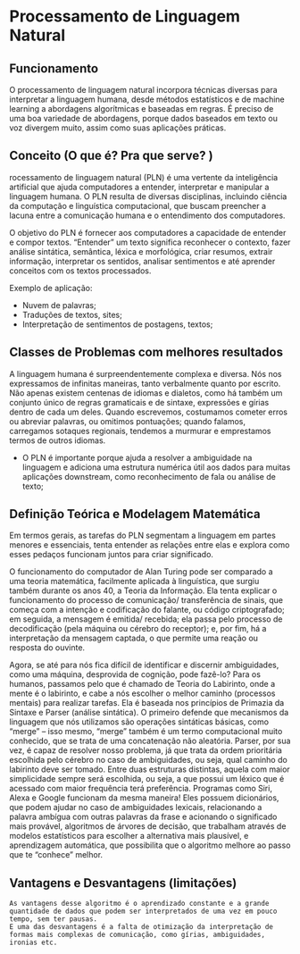 # Processamento de Linguagem Natural


## Funcionamento

O processamento de linguagem natural incorpora técnicas diversas para interpretar a linguagem humana, desde métodos estatísticos e de machine learning a abordagens algorítmicas e baseadas em regras. É preciso de uma boa variedade de abordagens, porque dados baseados em texto ou voz divergem muito, assim como suas aplicações práticas.

## Conceito (O que é? Pra que serve? )

rocessamento de linguagem natural (PLN) é uma vertente da inteligência artificial que ajuda computadores a entender, interpretar e manipular a linguagem humana. O PLN resulta de diversas disciplinas, incluindo ciência da computação e linguística computacional, que buscam preencher a lacuna entre a comunicação humana e o entendimento dos computadores.

O objetivo do PLN é fornecer aos computadores a capacidade de entender e compor textos. “Entender” um texto significa reconhecer o contexto, fazer análise sintática, semântica, léxica e morfológica, criar resumos, extrair informação, interpretar os sentidos, analisar sentimentos e até aprender conceitos com os textos processados.

Exemplo de aplicação:

* Nuvem de palavras;
* Traduções de textos, sites;
* Interpretação de sentimentos de postagens, textos;

## Classes de Problemas com melhores resultados

A linguagem humana é surpreendentemente complexa e diversa. Nós nos expressamos de infinitas maneiras, tanto verbalmente quanto por escrito. Não apenas existem centenas de idiomas e dialetos, como há também um conjunto único de regras gramaticais e de sintaxe, expressões e gírias dentro de cada um deles. Quando escrevemos, costumamos cometer erros ou abreviar palavras, ou omitimos pontuações; quando falamos, carregamos sotaques regionais, tendemos a murmurar e emprestamos termos de outros idiomas.

*   O PLN é importante porque ajuda a resolver a ambiguidade na linguagem e adiciona uma estrutura numérica útil aos dados para muitas aplicações downstream, como reconhecimento de fala ou análise de texto;

## Definição Teórica e Modelagem Matemática

Em termos gerais, as tarefas do PLN segmentam a linguagem em partes menores e essenciais, tenta entender as relações entre elas e explora como esses pedaços funcionam juntos para criar significado.

O funcionamento do computador de Alan Turing pode ser comparado a uma teoria matemática, facilmente aplicada à linguística, que surgiu também durante os anos 40, a Teoria da Informação. Ela tenta explicar o funcionamento do processo de comunicação/ transferência de sinais, que começa com a intenção e codificação do falante, ou código criptografado; em seguida, a mensagem é emitida/ recebida; ela passa pelo processo de decodificação (pela máquina ou cérebro do receptor); e, por fim, há a interpretação da mensagem captada, o que permite uma reação ou resposta do ouvinte.

Agora, se até para nós fica difícil de identificar e discernir ambiguidades, como uma máquina, desprovida de cognição, pode fazê-lo? Para os humanos, passamos pelo que é chamado de Teoria do Labirinto, onde a mente é o labirinto, e cabe a nós escolher o melhor caminho (processos mentais) para realizar tarefas. Ela é baseada nos princípios de Primazia da Sintaxe e Parser (análise sintática). O primeiro defende que mecanismos da linguagem que nós utilizamos são operações sintáticas básicas, como “merge” – isso mesmo, “merge” também é um termo computacional muito conhecido, que se trata de uma concatenação não aleatória. Parser, por sua vez, é capaz de resolver nosso problema, já que trata da ordem prioritária escolhida pelo cérebro no caso de ambiguidades, ou seja, qual caminho do labirinto deve ser tomado. Entre duas estruturas distintas, aquela com maior simplicidade sempre será escolhida, ou seja, a que possui um léxico que é acessado com maior frequência terá preferência. Programas como Siri, Alexa e Google funcionam da mesma maneira! Eles possuem dicionários, que podem ajudar no caso de ambiguidades lexicais, relacionando a palavra ambígua com outras palavras da frase e acionando o significado mais provável, algoritmos de árvores de decisão, que trabalham através de modelos estatísticos para escolher a alternativa mais plausível, e aprendizagem automática, que possibilita que o algoritmo melhore ao passo que te “conhece” melhor.

## Vantagens e Desvantagens (limitações)

    As vantagens desse algoritmo é o aprendizado constante e a grande quantidade de dados que podem ser interpretados de uma vez em pouco tempo, sem ter pausas.
    E uma das desvantagens é a falta de otimização da interpretação de formas mais complexas de comunicação, como gírias, ambiguidades, ironias etc.